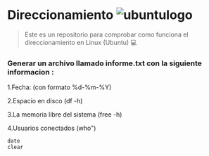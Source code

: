 # Direccionamiento      ![ubuntulogo](https://upload.wikimedia.org/wikipedia/commons/b/b5/Former_Ubuntu_logo.svg)


>Este es un repositorio para comprobar como funciona el direccionamiento en Linux (Ubuntu) :computer:



### Generar un archivo llamado informe.txt con la siguiente informacion :
  
  1.Fecha: (con formato %d-%m-%Y)
  
  2.Espacio en disco (df -h)
  
  3.La memoria libre del sistema (free -h)
  
  4.Usuarios conectados (who")


``` 
date
clear
```


